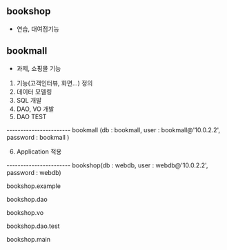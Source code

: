 ## bookshop
- 연습, 대여점기능

## bookmall 
- 과제, 쇼핑몰 기능

1. 기능(고객인터뷰, 화면...) 정의
2. 데이터 모델링
3. SQL 개발
4. DAO, VO 개발
5. DAO TEST

----------------------- bookmall (db : bookmall, user : bookmall@'10.0.2.2', password : bookmall )

6. Application 적용

----------------------- bookshop(db : webdb, user : webdb@'10.0.2.2', password : webdb)




  bookshop.example

  bookshop.dao

  bookshop.vo

  bookshop.dao.test

  bookshop.main
